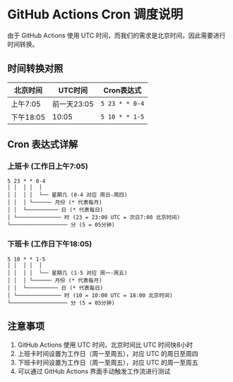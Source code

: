 # GitHub Actions Cron 调度说明

由于 GitHub Actions 使用 UTC 时间，而我们的需求是北京时间，因此需要进行时间转换。

## 时间转换对照

| 北京时间 | UTC时间 | Cron表达式 |
|----------|---------|------------|
| 上午7:05 | 前一天23:05 | `5 23 * * 0-4` |
| 下午18:05 | 10:05 | `5 10 * * 1-5` |

## Cron 表达式详解

### 上班卡 (工作日上午7:05)
```
5 23 * * 0-4
│ │  │ │  │
│ │  │ │  └── 星期几 (0-4 对应 周日-周四)
│ │  │ └────── 月份 (* 代表每月)
│ │  └────────── 日 (* 代表每日)
│ └────────────── 时 (23 = 23:00 UTC = 次日7:00 北京时间)
└────────────────── 分 (5 = 05分钟)
```

### 下班卡 (工作日下午18:05)
```
5 10 * * 1-5
│ │  │ │  │
│ │  │ │  └── 星期几 (1-5 对应 周一-周五)
│ │  │ └────── 月份 (* 代表每月)
│ │  └────────── 日 (* 代表每日)
│ └────────────── 时 (10 = 10:00 UTC = 18:00 北京时间)
└────────────────── 分 (5 = 05分钟)
```

## 注意事项

1. GitHub Actions 使用 UTC 时间，北京时间比 UTC 时间快8小时
2. 上班卡时间设置为工作日（周一至周五），对应 UTC 的周日至周四
3. 下班卡时间设置为工作日（周一至周五），对应 UTC 的周一至周五
4. 可以通过 GitHub Actions 界面手动触发工作流进行测试